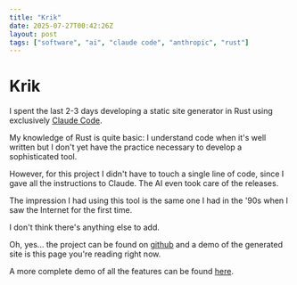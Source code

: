 ```yaml
---
title: "Krik"
date: 2025-07-27T00:42:26Z
layout: post
tags: ["software", "ai", "claude code", "anthropic", "rust"]
---
```


# Krik

I spent the last 2-3 days developing a static site generator in Rust using
exclusively [Claude Code](https://claude.ai/).

My knowledge of Rust is quite basic: I understand code when it's well written
but I don't yet have the practice necessary to develop a sophisticated tool.

However, for this project I didn't have to touch a single line of code, since I
gave all the instructions to Claude. The AI even took care of the releases.

The impression I had using this tool is the same one I had in the '90s when I
saw the Internet for the first time.

I don't think there's anything else to add.

Oh, yes... the project can be found on
[github](https://github.com/mcaserta/krik) and a demo of the generated site is
this page you're reading right now.

A more complete demo of all the features can be found
[here](https://mirkocaserta.com/krik/).
